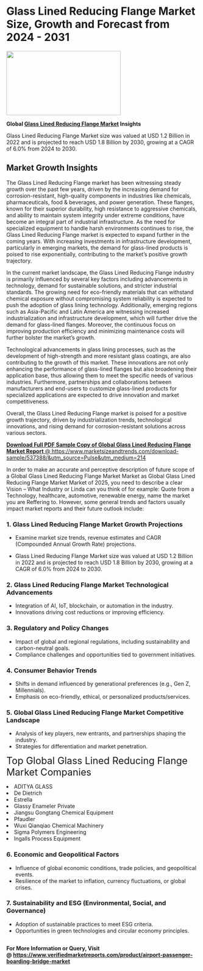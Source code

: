 <H1>Glass Lined Reducing Flange Market Size, Growth and Forecast from 2024 - 2031</H1><img class="aligncenter size-medium wp-image-584254" src="https://thirdeyenews.in/wp-content/uploads/2024/09/Global-Market-Research-300x168.jpeg" alt="" width="300" height="168" /><p><strong>Global&nbsp;<a href="https://www.marketsizeandtrends.com/download-sample/537388/&amp;utm_source=Pulse&amp;utm_medium=214">Glass Lined Reducing Flange Market</a> Insights</strong></p><p>Glass Lined Reducing Flange Market size was valued at USD 1.2 Billion in 2022 and is projected to reach USD 1.8 Billion by 2030, growing at a CAGR of 6.0% from 2024 to 2030.</p><p><h2>Market Growth Insights</h2> <p>The Glass Lined Reducing Flange market has been witnessing steady growth over the past few years, driven by the increasing demand for corrosion-resistant, high-quality components in industries like chemicals, pharmaceuticals, food & beverages, and power generation. These flanges, known for their superior durability, high resistance to aggressive chemicals, and ability to maintain system integrity under extreme conditions, have become an integral part of industrial infrastructure. As the need for specialized equipment to handle harsh environments continues to rise, the Glass Lined Reducing Flange market is expected to expand further in the coming years. With increasing investments in infrastructure development, particularly in emerging markets, the demand for glass-lined products is poised to rise exponentially, contributing to the market’s positive growth trajectory.</p> <p><a href="download-sample-link"></a></p> <p>In the current market landscape, the Glass Lined Reducing Flange industry is primarily influenced by several key factors including advancements in technology, demand for sustainable solutions, and stricter industrial standards. The growing need for eco-friendly materials that can withstand chemical exposure without compromising system reliability is expected to push the adoption of glass lining technology. Additionally, emerging regions such as Asia-Pacific and Latin America are witnessing increased industrialization and infrastructure development, which will further drive the demand for glass-lined flanges. Moreover, the continuous focus on improving production efficiency and minimizing maintenance costs will further bolster the market’s growth.</p> <p>Technological advancements in glass lining processes, such as the development of high-strength and more resistant glass coatings, are also contributing to the growth of this market. These innovations are not only enhancing the performance of glass-lined flanges but also broadening their application base, thus allowing them to meet the specific needs of various industries. Furthermore, partnerships and collaborations between manufacturers and end-users to customize glass-lined products for specialized applications are expected to drive innovation and market competitiveness.</p> <p>Overall, the Glass Lined Reducing Flange market is poised for a positive growth trajectory, driven by industrialization trends, technological innovations, and rising demand for corrosion-resistant solutions across various sectors.</p> <p><a href="get-more-link"></p><p><span class=""><strong>Download Full PDF Sample Copy of Global Glass Lined Reducing Flange Market Report</strong> @ <a href="https://www.marketsizeandtrends.com/download-sample/537388/&amp;utm_source=Pulse&amp;utm_medium=214" target="_blank">https://www.marketsizeandtrends.com/download-sample/537388/&amp;utm_source=Pulse&amp;utm_medium=214</a></span></p><p>In order to make an accurate and perceptive description of future scope of a Global&nbsp;Glass Lined Reducing Flange Market Market as Global&nbsp;Glass Lined Reducing Flange Market Market of 2025, you need to describe a clear Vision &ndash; What Industry or Linda can you think of for example: Quote from a Technology, healthcare, automotive, renewable energy, name the market you are Reffering to. However, some general trends and factors usually impact market reports and their future outlook include:</p><h3>1.&nbsp;<strong>Glass Lined Reducing Flange Market Growth Projections</strong></h3><ul><li>Examine market size trends, revenue estimates and CAGR (Compounded Annual Growth Rate) projections.</li><li><p>Glass Lined Reducing Flange Market size was valued at USD 1.2 Billion in 2022 and is projected to reach USD 1.8 Billion by 2030, growing at a CAGR of 6.0% from 2024 to 2030.</p></li></ul><h3>2.&nbsp;<strong>Glass Lined Reducing Flange Market Technological Advancements</strong></h3><ul><li>Integration of AI, IoT, blockchain, or automation in the industry.</li><li>Innovations driving cost reductions or improving efficiency.</li></ul><h3>3.&nbsp;<strong>Regulatory and Policy Changes</strong></h3><ul><li>Impact of global and regional regulations, including sustainability and carbon-neutral goals.</li><li>Compliance challenges and opportunities tied to government initiatives.</li></ul><h3>4.&nbsp;<strong>Consumer Behavior Trends</strong></h3><ul><li>Shifts in demand influenced by generational preferences (e.g., Gen Z, Millennials).</li><li>Emphasis on eco-friendly, ethical, or personalized products/services.</li></ul><h3>5.&nbsp;<strong>Global Glass Lined Reducing Flange Market Competitive Landscape</strong></h3><ul><li>Analysis of key players, new entrants, and partnerships shaping the industry.</li><li>Strategies for differentiation and market penetration.</li></ul><p data-pm-slice="1 1 []"><span style="color: inherit; font-family: inherit; font-size: 25px;">Top Global Glass Lined Reducing Flange Market Companies</span></p><div class="" data-test-id=""><p><li>ADITYA GLASS</li><li> De Dietrich</li><li> Estrella</li><li> Glassy Enameler Private</li><li> Jiangsu Gongtang Chemical Equipment</li><li> Pfaudler</li><li> Wuxi Qianqiao Chemical Machinery</li><li> Sigma Polymers Engineering</li><li> Ingalls Process Equipment</li></p></div><h3>6.&nbsp;<strong>Economic and Geopolitical Factors</strong></h3><ul><li>Influence of global economic conditions, trade policies, and geopolitical events.</li><li>Resilience of the market to inflation, currency fluctuations, or global crises.</li></ul><h3>7.&nbsp;<strong>Sustainability and ESG (Environmental, Social, and Governance)</strong></h3><ul><li>Adoption of sustainable practices to meet ESG criteria.</li><li>Opportunities in green technologies and circular economy principles.</li></ul><h2><strong style="font-size: 14px;">For More Information or Query, Visit @&nbsp;</strong><a style="background-color: #ffffff; font-size: 14px;" href="https://www.marketsizeandtrends.com/report/glass-lined-reducing-flange-market/" target="_blank">https://www.verifiedmarketreports.com/product/airport-passenger-boarding-bridge-market</a></h2>
